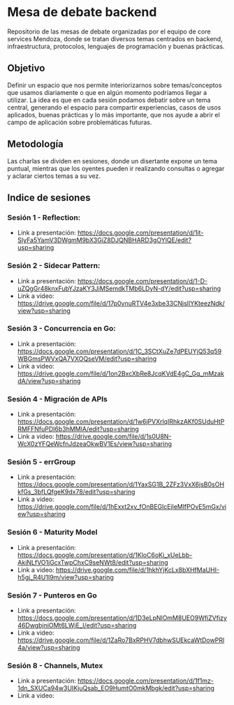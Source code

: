 # Mesa de debate backend
Repositorio de las mesas de debate organizadas por el equipo de core services Mendoza, donde se tratan diversos temas centrados en backend, infraestructura, protocolos, lenguajes de programación y buenas prácticas.

## Objetivo
Definir un espacio que nos permite interiorizarnos sobre temas/conceptos que usamos diariamente o que en algún momento podríamos llegar a utilizar.
La idea es que en cada sesión podamos debatir sobre un tema central, generando el espacio para compartir experiencias, casos de usos aplicados, buenas prácticas y lo más importante, que nos ayude a abrir el campo de aplicación sobre problemáticas futuras.

## Metodología
Las charlas se dividen en sesiones, donde un disertante expone un tema puntual, mientras que los oyentes pueden ir realizando consultas o agregar y aclarar ciertos temas a su vez.

## Indice de sesiones

### Sesión 1 - Reflection:

- Link a presentación: https://docs.google.com/presentation/d/1it-SlyFa5YamV3DWgmM9bX3GiZ8DJQNBHARD3gOYlQE/edit?usp=sharing

### Sesión 2 - Sidecar Pattern:

- Link a presentación: https://docs.google.com/presentation/d/1-D-uZQgGr48knxFubYJzaKY3JiMSemdkTMb6LDyN-dY/edit?usp=sharing
- Link a video: https://drive.google.com/file/d/17p0vnuRTV4e3xbe33CNjslIYKteezNdk/view?usp=sharing

### Sesión 3 - Concurrencia en Go:

- Link a presentación: https://docs.google.com/presentation/d/1C_3SCtXuZe7dPEUYjQ53q59WBGmsPWVxQA7VXOQseVM/edit?usp=sharing
- Link a video: https://drive.google.com/file/d/1on2BxcXbRe8JcqKVdE4gC_Gq_mMzakdA/view?usp=sharing

### Sesión 4 - Migración de APIs

- Link a presentación: https://docs.google.com/presentation/d/1w6jPVXrlqIRhkzAKf0SUduHtPRMFFNfuPDI6b3hMMlA/edit?usp=sharing
- Link a video: https://drive.google.com/file/d/1s0U8N-WcX0zYFQeWcfnJdzeaOkwBV1Es/view?usp=sharing

### Sesión 5 - errGroup

- Link a presentación: https://docs.google.com/presentation/d/1YaxSG1B_2ZFz3VxX6jsB0sOHkfGs_3bfLQfgeK9dx78/edit?usp=sharing
- Link a video: https://drive.google.com/file/d/1hExxt2xv_fOnBEGlcEjleMlfPOvE5mGx/view?usp=sharing

### Sesión 6 - Maturity Model

- Link a presentación: https://docs.google.com/presentation/d/1KloC6oKi_xUeLbb-AkiNLfVO1jGcxTwpChxC9seNWt8/edit?usp=sharing
- Link a video: https://drive.google.com/file/d/1hkhYjKcLx8bXHfMaUHI-h5gj_R4U1I9m/view?usp=sharing

### Sesión 7 - Punteros en Go

- Link a presentación: https://docs.google.com/presentation/d/1D3eLpNlOmM8UEO9WfiZVfizy46DwgbjniOMt6LWjE_I/edit?usp=sharing
- Link a video: https://drive.google.com/file/d/1ZaRo7BxRPHV7dbhwSUEkcaWtDowPRl4a/view?usp=sharing

### Sesión 8 - Channels, Mutex

- Link a presentación: https://docs.google.com/presentation/d/1f1mz-1dn_SXUCa94w3UIKjuQsab_EO9HumtO0mkMbgk/edit?usp=sharing
- Link a video: 

